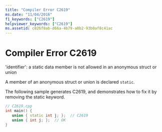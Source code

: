 ```yaml
---
title: "Compiler Error C2619"
ms.date: "11/04/2016"
f1_keywords: ["C2619"]
helpviewer_keywords: ["C2619"]
ms.assetid: c826f8ab-d66a-4b79-a0b2-93b0af8c41ac
---
```

# Compiler Error C2619

'identifier': a static data member is not allowed in an anonymous struct or union

A member of an anonymous struct or union is declared `static`.

The following sample generates C2619, and demonstrates how to fix it by removing the static keyword.

```cpp
// C2619.cpp
int main() {
   union { static int j; };  // C2619
   union { int j; };  // OK
}
```
